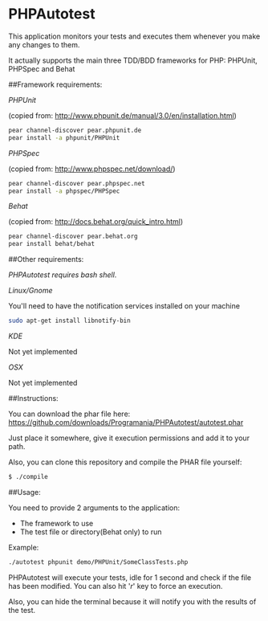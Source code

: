 # PHPAutotest

This application monitors your tests and executes them whenever you make any changes to them.

It actually supports the main three TDD/BDD frameworks for PHP: PHPUnit, PHPSpec and Behat

##Framework requirements:

*PHPUnit*

(copied from: http://www.phpunit.de/manual/3.0/en/installation.html)

```sh
pear channel-discover pear.phpunit.de
pear install -a phpunit/PHPUnit
```

*PHPSpec*

(copied from: http://www.phpspec.net/download/)

```sh
pear channel-discover pear.phpspec.net
pear install -a phpspec/PHPSpec
```

*Behat*

(copied from: http://docs.behat.org/quick_intro.html)

```sh
pear channel-discover pear.behat.org
pear install behat/behat
```

##Other requirements:

*PHPAutotest requires bash shell*.

*Linux/Gnome*

You'll need to have the notification services installed on your machine

```sh
sudo apt-get install libnotify-bin
```

*KDE*

Not yet implemented

*OSX*

Not yet implemented

##Instructions:

You can download the phar file here: https://github.com/downloads/Programania/PHPAutotest/autotest.phar

Just place it somewhere, give it execution permissions and add it to your path.

Also, you can clone this repository and compile the PHAR file yourself:

```sh
$ ./compile
```

##Usage:

You need to provide 2 arguments to the application:

 * The framework to use
 * The test file or directory(Behat only) to run

Example:

```sh
./autotest phpunit demo/PHPUnit/SomeClassTests.php
```

PHPAutotest will execute your tests, idle for 1 second and check if the file has been modified. You can also hit '*r*' key to force an execution.

Also, you can hide the terminal because it will notify you with the results of the test.